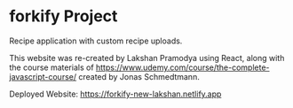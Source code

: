 # forkify Project

Recipe application with custom recipe uploads.

This website was re-created by Lakshan Pramodya using React, along with the course materials of https://www.udemy.com/course/the-complete-javascript-course/ created by Jonas Schmedtmann.

Deployed Website: https://forkify-new-lakshan.netlify.app
